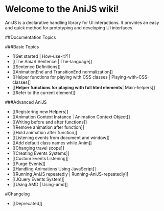 Welcome to the AniJS wiki!
==========================

AniJS is a declarative handling library for UI interactions.
It provides an easy and quick method for prototyping and developing UI interfaces.

##Documentation Topics


###Basic Topics

- [[Get started | How-use-it?]]
- [[The AniJS Sentence | The-language]]
- [[Sentence Definitions]]
- [[AnimationEnd and TransitionEnd normalization]]
- [[Helper functions for playing with CSS classes | Playing-with-CSS-classes]]
- [[**Helper functions for playing with full html elements**| Main-helpers]]
- [[Refer to the current element]]


###Advanced AniJS

- [[Registering new Helpers]]
- [[Animation Context Instance | Animation Context Object]]
- [[Writing before and after functions]]
- [[Remove animation after function]]
- [[Hold animation after function]]
- [[Listening events from document and window]]
- [[Add default class names while Anim]]
- [[Changing travel scope]]
- [[Creating Events Systems]]
- [[Custom Events Listening]]
- [[Purge Events]]
- [[Handling Animations Using JavaScript]]
- [[Running AniJS repeatedly | Running-AniJS-repeatedly]]
- [[JQuery Events System]]
- [[Using AMD | Using-amd]]


#Changelog
- [[Deprecated]]
